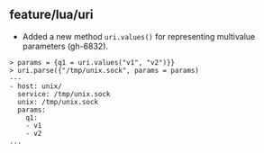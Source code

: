 ## feature/lua/uri

* Added a new method `uri.values()` for representing multivalue parameters (gh-6832).

```
> params = {q1 = uri.values("v1", "v2")}}
> uri.parse({"/tmp/unix.sock", params = params)
---
- host: unix/
  service: /tmp/unix.sock
  unix: /tmp/unix.sock
  params:
    q1:
    - v1
    - v2
...

```
